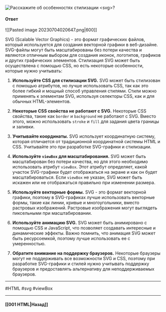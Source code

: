 ![Расскажите об особенностях стилизации `<svg>`?](https://youtu.be/xIGp2FCxqj0?t=298)

#### Ответ

![[Pasted image 20230704020647.png|600]]

SVG (Scalable Vector Graphics) - это формат графических файлов, который используется для создания векторной графики в веб-дизайне. SVG-файлы могут быть масштабированы без потери качества и являются отличным выбором для создания иконок, логотипов, графиков и других графических элементов. Стилизация SVG может быть осуществлена с помощью CSS, но есть некоторые особенности, которые нужно учитывать:

1. **Используйте CSS для стилизации SVG.** SVG может быть стилизован с помощью атрибутов, но лучше использовать CSS, так как это более гибкий и мощный способ управления стилями. Стили можно применять к элементам SVG, используя селекторы CSS, как и для обычных HTML-элементов.
    
2. **Некоторые CSS свойства не работают с SVG.** Некоторые CSS свойства, такие как `border` и `background` не работают с SVG. Вместо этого, можно использовать `stroke` и `fill` для задания цвета границы и заливки.
    
3. **Учитывайте координаты.** SVG использует координатную систему, которая отличается от традиционной координатной системы HTML и CSS. Учитывайте это при разработке SVG-графики и стилизации.
    
4. **Используйте `viewBox` для масштабирования.** SVG может быть масштабирован без потери качества, но для этого необходимо использовать атрибут `viewBox`. Этот атрибут определяет, какой участок SVG-графики будет отображаться на экране и как он будет масштабироваться. Если `viewBox` не указан, SVG может быть искажен или не отображаться правильно при изменении размера.
    
5. **Используйте векторные формы.** SVG - это формат векторной графики, поэтому в SVG-графиках лучше использовать векторные формы, такие как линии, кривые и многоугольники, вместо растровых изображений. Растровые изображения могут выглядеть пиксельными при масштабировании.
    
6. **Используйте анимацию SVG.** SVG может быть анимировано с помощью CSS и JavaScript, что позволяет создавать интересные и динамические эффекты. Важно помнить, что анимация SVG может быть ресурсоемкой, поэтому лучше использовать ее с умеренностью.
    
7. **Обратите внимание на поддержку браузеров.** Некоторые браузеры могут не поддерживать все возможности SVG и CSS, поэтому при разработке SVG-графики и стилей нужно учитывать поддержку браузеров и предоставлять альтернативу для неподдерживаемых браузеров.

___
#HTML #svg #viewBox

___

#### [[001 HTML|Назад]]